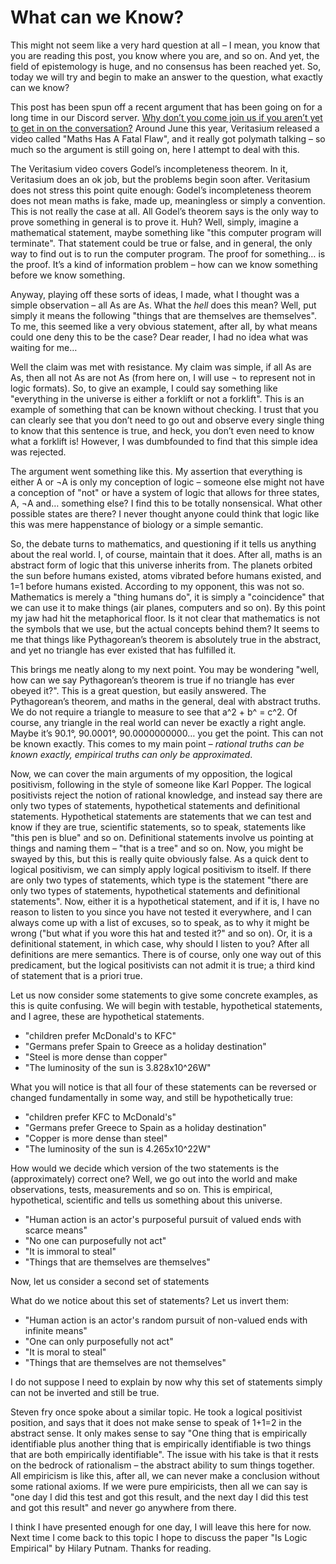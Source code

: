 <!-- html -->

<h1>What can we Know?</h1>
<!-- wp:paragraph -->
<p>This might not seem like a very hard question at all – I mean, you know that you are reading this post, you know
    where you are, and so on. And yet, the field of epistemology is huge, and no consensus has been reached yet. So,
    today we will try and begin to make an answer to the question, what exactly can we know?</p>
<!-- /wp:paragraph -->

<!-- wp:paragraph -->
<p>This post has been spun off a recent argument that has been going on for a long time in our Discord server. <a
        href="https://discord.gg/H7DMHnpa">Why don’t you come join us if you aren’t yet to get in on the
        conversation?</a> Around June this year, Veritasium released a video called "Maths Has A Fatal Flaw", and it
    really got polymath talking – so much so the argument is still going on, here I attempt to deal with this.</p>
<!-- /wp:paragraph -->

<!-- wp:paragraph -->
<p>The Veritasium video covers Godel’s incompleteness theorem. In it, Veritasium does an ok job, but the problems begin
    soon after. Veritasium does not stress this point quite enough: Godel’s incompleteness theorem does not mean maths
    is fake, made up, meaningless or simply a convention. This is not really the case at all. All Godel’s theorem says
    is the only way to prove something in general is to prove it. Huh? Well, simply, imagine a mathematical statement,
    maybe something like "this computer program will terminate". That statement could be true or false, and in general,
    the only way to find out is to run the computer program. The proof for something… is the proof. It’s a kind of
    information problem – how can we know something before we know something.</p>
<!-- /wp:paragraph -->

<!-- wp:paragraph -->
<p>Anyway, playing off these sorts of ideas, I made, what I thought was a simple observation – all As are As. What the
    <em>hell</em> does this mean? Well, put simply it means the following "things that are themselves are themselves".
    To me, this seemed like a very obvious statement, after all, by what means could one deny this to be the case? Dear
    reader, I had no idea what was waiting for me…</p>
<!-- /wp:paragraph -->

<!-- wp:paragraph -->
<p>Well the claim was met with resistance. My claim was simple, if all As are As, then all not As are not As (from here
    on, I will use ¬ to represent not in logic formats). So, to give an example, I could say something like "everything
    in the universe is either a forklift or not a forklift". This is an example of something that can be known without
    checking. I trust that you can clearly see that you don’t need to go out and observe every single thing to know that
    this sentence is true, and heck, you don’t even need to know what a forklift is! However, I was dumbfounded to find
    that this simple idea was rejected.</p>
<!-- /wp:paragraph -->

<!-- wp:paragraph -->
<p>The argument went something like this. My assertion that everything is either A or ¬A is only my conception of logic
    – someone else might not have a conception of "not" or have a system of logic that allows for three states, A, ¬A
    and… something else? I find this to be totally nonsensical. What other possible states are there? I never thought
    anyone could think that logic like this was mere happenstance of biology or a simple semantic.</p>
<!-- /wp:paragraph -->

<!-- wp:paragraph -->
<p>So, the debate turns to mathematics, and questioning if it tells us anything about the real world. I, of course,
    maintain that it does. After all, maths is an abstract form of logic that this universe inherits from. The planets
    orbited the sun before humans existed, atoms vibrated before humans existed, and 1=1 before humans existed.
    According to my opponent, this was not so. Mathematics is merely a "thing humans do", it is simply a "coincidence"
    that we can use it to make things (air planes, computers and so on). By this point my jaw had hit the metaphorical
    floor. Is it not clear that mathematics is not the symbols that we use, but the actual concepts behind them? It
    seems to me that things like Pythagorean’s theorem is absolutely true in the abstract, and yet no triangle has ever
    existed that has fulfilled it.</p>
<!-- /wp:paragraph -->

<!-- wp:paragraph -->
<p><a></a><a></a> This brings me neatly along to my next point. You may be wondering "well, how can we say Pythagorean’s
    theorem is true if no triangle has ever obeyed it?". This is a great question, but easily answered. The
    Pythagorean’s theorem, and maths in the general, deal with abstract truths. We do not require a triangle to measure
    to see that a^2 + b^ = c^2. Of course, any triangle in the real world can never be exactly a right angle. Maybe it’s
    90.1°, 90.0001°, 90.0000000000… you get the point. This can not be known exactly. This comes to my main point –
    <em>rational truths can be known exactly, empirical truths can only be approximated</em>.</p>
<!-- /wp:paragraph -->

<!-- wp:paragraph -->
<p>Now, we can cover the main arguments of my opposition, the logical positivism, following in the style of someone like
    Karl Popper. The logical positivists reject the notion of rational knowledge, and instead say there are only two
    types of statements, hypothetical statements and definitional statements. Hypothetical statements are statements
    that we can test and know if they are true, scientific statements, so to speak, statements like "this pen is blue"
    and so on. Definitional statements involve us pointing at things and naming them – "that is a tree" and so on. Now,
    you might be swayed by this, but this is really quite obviously false. As a quick dent to logical positivism, we can
    simply apply logical positivism to itself. If there are only two types of statements, which type is the statement
    "there are only two types of statements, hypothetical statements and definitional statements". Now, either it is a
    hypothetical statement, and if it is, I have no reason to listen to you since you have not tested it everywhere, and
    I can always come up with a list of excuses, so to speak, as to why it might be wrong ("but what if you wore this
    hat and tested it?" and so on). Or, it is a definitional statement, in which case, why should I listen to you? After
    all definitions are mere semantics. There is of course, only one way out of this predicament, but the logical
    positivists can not admit it is true; a third kind of statement that is a priori true.</p>
<!-- /wp:paragraph -->

<!-- wp:paragraph -->
<p>Let us now consider some statements to give some concrete examples, as this is quite confusing. We will begin with
    testable, hypothetical statements, and I agree, these are hypothetical statements.</p>
<!-- /wp:paragraph -->
<ul>
    <li>"children prefer McDonald's to KFC"</li>
    <li>"Germans prefer Spain to Greece as a holiday destination"</li>
    <li>"Steel is more dense than copper"</li>
    <li>"The luminosity of the sun is 3.828x10^26W"</li>
</ul>
        
<!-- wp:paragraph -->
<p>What you will notice is that all four of these statements can be reversed or changed fundamentally in some way, and
    still be hypothetically true:</p>
<!-- /wp:paragraph -->

<ul>
    <li>"children prefer KFC to McDonald's"</li>
    <li>"Germans prefer Greece to Spain as a holiday destination"</li>
    <li>"Copper is more dense than steel"</li>
    <li>"The luminosity of the sun is 4.265x10^22W"</li>
</ul>

<!-- wp:paragraph -->
<p>How would we decide which version of the two statements is the (approximately) correct one? Well, we go out into the
    world and make observations, tests, measurements and so on. This is empirical, hypothetical, scientific and tells us
    something about this universe.</p>
<!-- /wp:paragraph -->

<ul>
    <li>"Human action is an actor's purposeful pursuit of valued ends with scarce means"</li>
    <li>"No one can purposefully not act"</li>
    <li>"It is immoral to steal"</li>
    <li>"Things that are themselves are themselves"</li>
</ul>

<!-- wp:paragraph -->
<p>Now, let us consider a second set of statements</p>
<!-- /wp:paragraph -->

<!-- wp:paragraph -->
<p>What do we notice about this set of statements? Let us invert them:</p>
<!-- /wp:paragraph -->

<ul>
    <li>"Human action is an actor's random pursuit of non-valued ends with infinite means"</li>
    <li>"One can only purposefully not act"</li>
    <li>"It is moral to steal"</li>
    <li>"Things that are themselves are not themselves"</li>
</ul>

<!-- wp:paragraph -->
<p>I do not suppose I need to explain by now why this set of statements simply can not be inverted and still be true.
</p>
<!-- /wp:paragraph -->

<!-- wp:paragraph -->
<p>Steven fry once spoke about a similar topic. He took a logical positivist position, and says that it does not make
    sense to speak of 1+1=2 in the abstract sense. It only makes sense to say "One thing that is empirically
    identifiable plus another thing that is empirically identifiable is two things that are both empirically
    identifiable". The issue with his take is that it rests on the bedrock of rationalism – the abstract ability to sum
    things together. All empiricism is like this, after all, we can never make a conclusion without some rational
    axioms. If we were pure empiricists, then all we can say is "one day I did this test and got this result, and the
    next day I did this test and got this result" and never go anywhere from there.</p>
<!-- /wp:paragraph -->

<!-- wp:paragraph -->
<p>I think I have presented enough for one day, I will leave this here for now. Next time I come back to this topic I
    hope to discuss the paper "Is Logic Empirical" by Hilary Putnam. Thanks for reading.</p>
<!-- /wp:paragraph -->
<!-- html -->